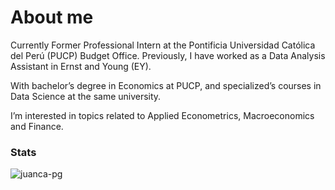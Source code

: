 # About me
Currently Former Professional Intern at the Pontificia Universidad Católica del Perú (PUCP) Budget Office. Previously, I have worked 
as a Data Analysis Assistant in Ernst and Young (EY). 

With bachelor’s degree in Economics at PUCP, and specialized’s courses in Data Science at the same university. 

I’m interested in topics related to Applied Econometrics, Macroeconomics and Finance.

### Stats

<p align="left"> <img src="https://komarev.com/ghpvc/?username=Yoseph10&label=Profile%20views&color=0e75b6&style=flat" alt="juanca-pg" /> </p>
<!--
